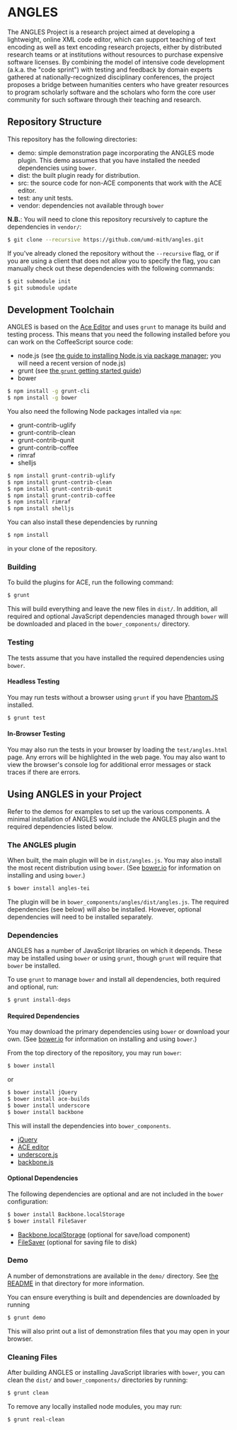# ANGLES

The ANGLES Project is a research project aimed at developing a 
lightweight, online XML code editor, which can support teaching of 
text encoding as well as text encoding research projects, either by 
distributed research teams or at institutions without resources to 
purchase expensive software licenses. By combining the model of 
intensive code development (a.k.a. the "code sprint") with testing 
and feedback by domain experts gathered at nationally-recognized 
disciplinary conferences, the project proposes a bridge between 
humanities centers who have greater resources to program scholarly 
software and the scholars who form the core user community for such 
software through their teaching and research.

## Repository Structure

This repository has the following directories:

* demo: simple demonstration page incorporating the ANGLES mode plugin. This demo assumes that you have installed the needed dependencies using `bower`.
* dist: the built plugin ready for distribution.
* src: the source code for non-ACE components that work with the ACE editor.
* test: any unit tests.
* vendor: dependencies not available through `bower`

**N.B.**: You will need to clone this repository recursively to capture the dependencies in `vendor/`:

``` bash
$ git clone --recursive https://github.com/umd-mith/angles.git
```

If you've already cloned the repository without the `--recursive` flag, or if you are using a client
that does not allow you to specify the flag, you can manually check out these dependencies with the following commands:

``` bash
$ git submodule init
$ git submodule update
```


## Development Toolchain

ANGLES is based on the [Ace Editor](http://ace.ajax.org/) and uses `grunt`
to manage its build and testing process. This means that
you need the following installed before you can work on the CoffeeScript
source code:

* node.js (see [the guide to installing Node.js via package manager](https://github.com/joyent/node/wiki/Installing-Node.js-via-package-manager); you will need a recent version of node.js)
* grunt (see [the `grunt` getting started guide](http://gruntjs.com/getting-started))
* bower

``` bash
$ npm install -g grunt-cli
$ npm install -g bower
```

You also need the following Node packages intalled via `npm`:

* grunt-contrib-uglify
* grunt-contrib-clean
* grunt-contrib-qunit
* grunt-contrib-coffee
* rimraf
* shelljs

``` bash
$ npm install grunt-contrib-uglify
$ npm install grunt-contrib-clean
$ npm install grunt-contrib-qunit
$ npm install grunt-contrib-coffee
$ npm install rimraf
$ npm install shelljs
```

You can also install these dependencies by running

``` bash
$ npm install
```

in your clone of the repository.

### Building

To build the plugins for ACE, run the following command:

``` bash
$ grunt
```

This will build everything and leave the new files in `dist/`. In addition, all required and optional JavaScript dependencies managed through `bower` will be downloaded and placed in the `bower_components/` directory.

### Testing

The tests assume that you have installed the required dependencies using `bower`.

#### Headless Testing

You may run tests without a browser using `grunt` if you have [PhantomJS](http://phantomjs.org/) installed.

``` bash
$ grunt test
```

#### In-Browser Testing

You may also run the tests in your browser by loading the `test/angles.html` page. Any errors will be highlighted in the web page. You may also want to view the browser's console log for additional error messages or stack traces if there are errors.
## Using ANGLES in your Project

Refer to the demos for examples to set up the various components. A minimal installation of ANGLES would include the ANGLES plugin and the required dependencies listed below.

### The ANGLES plugin

When built, the main plugin will be in `dist/angles.js`. You may also install the most recent distribution using `bower`. (See [bower.io](http://bower.io/#installing-bower) for information on installing and using `bower`.)

``` bash
$ bower install angles-tei
```

The plugin will be in `bower_components/angles/dist/angles.js`. The required dependencies (see below) will also be installed. However, optional dependencies will need to be installed separately.

### Dependencies

ANGLES has a number of JavaScript libraries on which it depends. These may be installed using `bower` or using `grunt`, though `grunt` will require that `bower` be installed.

To use `grunt` to manage `bower` and install all dependencies, both required and optional, run:

``` bash
$ grunt install-deps
```

#### Required Dependencies

You may download the primary dependencies using `bower` or download your own. (See [bower.io](http://bower.io/#installing-bower) for information on installing and using `bower`.)

From the top directory of the repository, you may run `bower`:

``` bash
$ bower install
```

or

``` bash
$ bower install jQuery
$ bower install ace-builds
$ bower install underscore
$ bower install backbone
```

This will install the dependencies into `bower_components`.

* [jQuery](https://jquery.com/)
* [ACE editor](http://ace.c9.io/)
* [underscore.js](http://underscorejs.org/)
* [backbone.js](http://backbonejs.org/)

#### Optional Dependencies

The following dependencies are optional and are not included in the `bower` configuration:

``` bash
$ bower install Backbone.localStorage
$ bower install FileSaver
```

* [Backbone.localStorage](https://github.com/jeromegn/Backbone.localStorage) (optional for save/load component)
* [FileSaver](https://github.com/eligrey/FileSaver.js) (optional for saving file to disk)

### Demo

A number of demonstrations are available in the `demo/` directory. See [the README](./demo/README.md) in that directory for more information.

You can ensure everything is built and dependencies are downloaded by running

``` bash
$ grunt demo
```

This will also print out a list of demonstration files that you may open in your browser.

### Cleaning Files

After building ANGLES or installing JavaScript libraries with `bower`, you can clean the `dist/` and `bower_components/` directories by running:

``` bash
$ grunt clean
```

To remove any locally installed node modules, you may run:

``` bash
$ grunt real-clean
```

